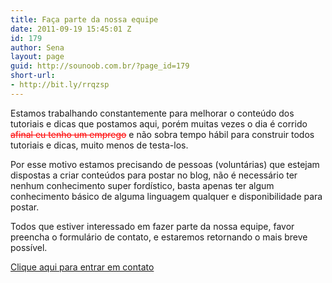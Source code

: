 ```yaml
---
title: Faça parte da nossa equipe
date: 2011-09-19 15:45:01 Z
id: 179
author: Sena
layout: page
guid: http://sounoob.com.br/?page_id=179
short-url:
- http://bit.ly/rrqzsp
---
```


Estamos trabalhando constantemente para melhorar o conteúdo dos tutoriais e dicas que postamos aqui, porém muitas vezes o dia é corrido <span style="color: #ff0000;"><del>afinal eu tenho um emprego</del></span> e não sobra tempo hábil para construir todos tutoriais e dicas, muito menos de testa-los.

Por esse motivo estamos precisando de pessoas (voluntárias) que estejam dispostas a criar conteúdos para postar no blog, não é necessário ter nenhum conhecimento super fordístico, basta apenas ter algum conhecimento básico de alguma linguagem qualquer e disponibilidade para postar.

Todos que estiver interessado em fazer parte da nossa equipe, favor preencha o formulário de contato, e estaremos retornando o mais breve possível.

[Clique aqui para entrar em contato](./contato/ "Contato")